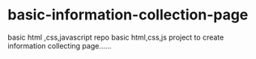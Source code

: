 # basic-information-collection-page
basic html ,css,javascript repo
basic html,css,js project to create information collecting page......

